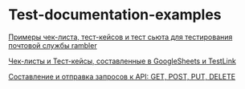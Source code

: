 # Test-documentation-examples

[Примеры чек-листа, тест-кейсов и тест сьюта для тестирования почтовой службы rambler](https://docs.google.com/spreadsheets/d/1xGqCfeo2bpXO-U61iXRA1fqZv6Sa-2xY8Mz8u_4CCgM/edit?usp=sharing)

[Чек-листы и Тест-кейсы, составленные в GoogleSheets и TestLink](https://docs.google.com/spreadsheets/d/1hHsnR_DWLeNU2835WXmLkP4NCeU1G9ItkKqzOHJswwE/edit?usp=sharing)

[Составление и отправка запросов к API: GET, POST, PUT, DELETE](https://docs.google.com/spreadsheets/d/1hHsnR_DWLeNU2835WXmLkP4NCeU1G9ItkKqzOHJswwE/edit#gid=745819973)
